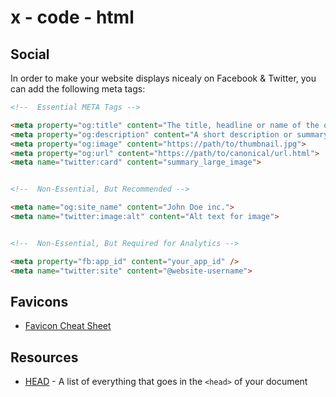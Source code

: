 # x - code - html

## Social

In order to make your website displays nicealy on Facebook & Twitter, you can
add the following meta tags:

```html
<!--  Essential META Tags -->

<meta property="og:title" content="The title, headline or name of the object (max 70 char for Twitter).">
<meta property="og:description" content="A short description or summary of the object. [Between 2 and 4 sentences.] (max 200 char)">
<meta property="og:image" content="https://path/to/thumbnail.jpg">
<meta property="og:url" content="https://path/to/canonical/url.html">
<meta name="twitter:card" content="summary_large_image">


<!--  Non-Essential, But Recommended -->

<meta name="og:site_name" content="John Doe inc.">
<meta name="twitter:image:alt" content="Alt text for image">


<!--  Non-Essential, But Required for Analytics -->

<meta property="fb:app_id" content="your_app_id" />
<meta name="twitter:site" content="@website-username">
```

## Favicons

*   [Favicon Cheat Sheet](https://github.com/audreyr/favicon-cheat-sheet)

## Resources

*   [HEAD](https://github.com/joshbuchea/HEAD) - A list of everything that goes
    in the `<head>` of your document
